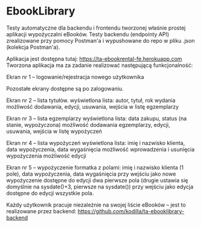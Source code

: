 # EbookLibrary
Testy automatyczne dla backendu i frontendu tworzonej właśnie prostej aplikacji wypożyczalni eBooków. 
Testy backendu (endpointy API) zrealizowane przy pomocy Postman'a i wypushowane do repo w pliku .json (kolekcja Postman'a).

Aplikacja jest dostępna tutaj: https://ta-ebookrental-fe.herokuapp.com
Tworzona aplikacja ma za zadanie realizować następującą funkcjonalność:

Ekran nr 1 – logowanie/rejestracja nowego użytkownika

Pozostałe ekrany dostępne są po zalogowaniu.

Ekran nr 2 – lista tytułów.
wyświetlona lista: autor, tytuł, rok wydania
możliwość dodawania, edycji, usuwania, wejścia w listę egzemplarzy

Ekran nr 3 – lista egzemplarzy
wyświetlona lista: data zakupu, status (na stanie, wypożyczona)
możliwość dodawania egzemplarzy, edycji, usuwania, wejścia w listę wypożyczeń

Ekran nr 4 – lista wypożyczeń
wyświetlona lista: imię i nazwisko klienta, data wypożyczenia, data wygaśnięcia
możliwość wprowadzenia i usunięcia wypożyczenia
możliwość edycji

Ekran nr 5 – wypożyczenie
formatka z polami: imię i nazwisko klienta (1 pole), data wypożyczenia, data wygaśnięcia
przy wejściu jako nowe wypożyczenie dostępne do edycji dwa pierwsze pola (drugie ustawia się domyślnie na sysdate()+3, pierwsze na sysdate())
przy wejściu jako edycja dostępne do edycji wszystkie pola.

Każdy użytkownik pracuje niezależnie na swojej liście eBooków – jest to realizowane przez backend: https://github.com/kodilla/ta-ebooklibrary-backend
